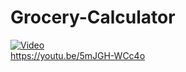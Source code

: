 # Grocery-Calculator
[![Video](https://img.youtube.com/vi/5mJGH-WCc4o/hqdefault.jpg)](https://www.youtube.com/watch?5mJGH-WCc4o)  
https://youtu.be/5mJGH-WCc4o

